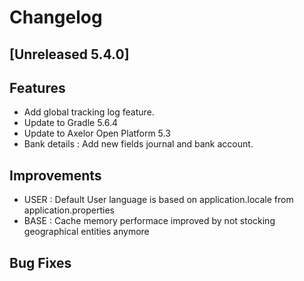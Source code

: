 # Changelog
## [Unreleased 5.4.0]
## Features
- Add global tracking log feature.
- Update to Gradle 5.6.4
- Update to Axelor Open Platform 5.3
- Bank details : Add new fields journal and bank account.

## Improvements
- USER : Default User language is based on application.locale from application.properties
- BASE : Cache memory performace improved by not stocking geographical entities anymore

## Bug Fixes
